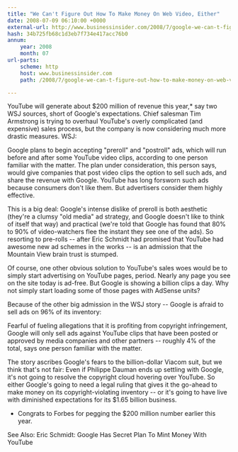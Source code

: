 ```yaml
---
title: "We Can't Figure Out How To Make Money On Web Video, Either"
date: 2008-07-09 06:10:00 +0000
external-url: http://www.businessinsider.com/2008/7/google-we-can-t-figure-out-how-to-make-money-on-web-video-either
hash: 34b725fb68c1d3eb7f734e417acc76b0
annum:
    year: 2008
    month: 07
url-parts:
    scheme: http
    host: www.businessinsider.com
    path: /2008/7/google-we-can-t-figure-out-how-to-make-money-on-web-video-either

---
```


YouTube will generate about $200 million of revenue this year,* say two WSJ sources, short of Google's expectations.  Chief salesman Tim Armstrong is trying to overhaul YouTube's overly complicated (and expensive) sales process, but the company is now considering much more drastic measures. WSJ:

Google plans to begin accepting "preroll" and "postroll" ads, which will run before and after some YouTube video clips, according to one person familiar with the matter. The plan under consideration, this person says, would give companies that post video clips the option to sell such ads, and share the revenue with Google. YouTube has long forsworn such ads because consumers don't like them. But advertisers consider them highly effective.

This is a big deal: Google's intense dislike of preroll is both aesthetic (they're a clumsy "old media" ad strategy, and Google doesn't like to think of itself that way) and practical (we're told that Google has found that 80% to 90% of video-watchers flee the instant they see one of the ads). So resorting to pre-rolls -- after Eric Schmidt had promised that YouTube had awesome new ad schemes in the works -- is an admission that the Mountain View brain trust is stumped.

Of course, one other obvious solution to YouTube's sales woes would be to simply start advertising on YouTube pages, period. Nearly any page you see on the site today is ad-free. But Google is showing a billion clips a day. Why not simply start loading some of those pages with AdSense units?

Because of the other big admission in the WSJ story -- Google is afraid to sell ads on 96% of its inventory:

Fearful of fueling allegations that it is profiting from copyright infringement, Google will only sell ads against YouTube clips that have been posted or approved by media companies and other partners -- roughly 4% of the total, says one person familiar with the matter.

The story ascribes Google's fears to the billion-dollar Viacom suit, but we think that's not fair: Even if Philippe Dauman ends up settling with Google, it's not going to resolve the copyright cloud hovering over YouTube. So either Google's going to need a legal ruling that gives it the go-ahead to make money on its copyright-violating inventory -- or it's going to have live with diminished expectations for its $1.65 billion business.

* Congrats to Forbes for pegging the $200 million number earlier this year.

See Also: Eric Schmidt: Google Has Secret Plan To Mint Money With YouTube
